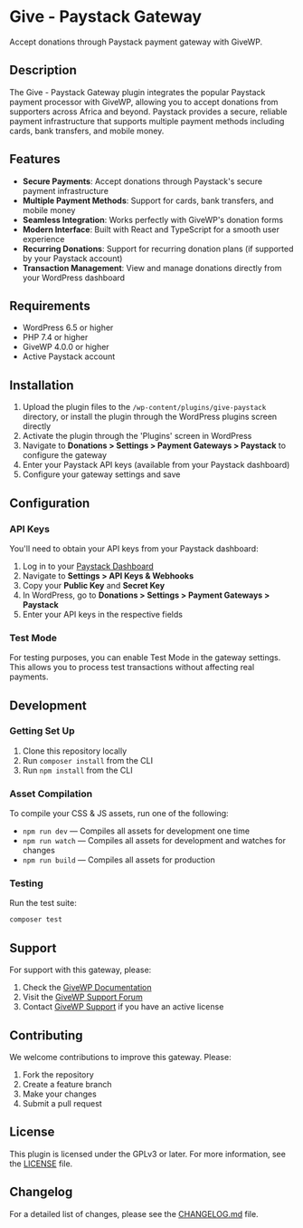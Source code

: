 # Give - Paystack Gateway

Accept donations through Paystack payment gateway with GiveWP.

## Description

The Give - Paystack Gateway plugin integrates the popular Paystack payment processor with GiveWP, allowing you to accept donations from supporters across Africa and beyond. Paystack provides a secure, reliable payment infrastructure that supports multiple payment methods including cards, bank transfers, and mobile money.

## Features

- **Secure Payments**: Accept donations through Paystack's secure payment infrastructure
- **Multiple Payment Methods**: Support for cards, bank transfers, and mobile money
- **Seamless Integration**: Works perfectly with GiveWP's donation forms
- **Modern Interface**: Built with React and TypeScript for a smooth user experience
- **Recurring Donations**: Support for recurring donation plans (if supported by your Paystack account)
- **Transaction Management**: View and manage donations directly from your WordPress dashboard

## Requirements

- WordPress 6.5 or higher
- PHP 7.4 or higher
- GiveWP 4.0.0 or higher
- Active Paystack account

## Installation

1. Upload the plugin files to the `/wp-content/plugins/give-paystack` directory, or install the plugin through the WordPress plugins screen directly
2. Activate the plugin through the 'Plugins' screen in WordPress
3. Navigate to **Donations > Settings > Payment Gateways > Paystack** to configure the gateway
4. Enter your Paystack API keys (available from your Paystack dashboard)
5. Configure your gateway settings and save

## Configuration

### API Keys

You'll need to obtain your API keys from your Paystack dashboard:

1. Log in to your [Paystack Dashboard](https://dashboard.paystack.com/)
2. Navigate to **Settings > API Keys & Webhooks**
3. Copy your **Public Key** and **Secret Key**
4. In WordPress, go to **Donations > Settings > Payment Gateways > Paystack**
5. Enter your API keys in the respective fields

### Test Mode

For testing purposes, you can enable Test Mode in the gateway settings. This allows you to process test transactions without affecting real payments.

## Development

### Getting Set Up

1. Clone this repository locally
2. Run `composer install` from the CLI
3. Run `npm install` from the CLI

### Asset Compilation

To compile your CSS & JS assets, run one of the following:

- `npm run dev` — Compiles all assets for development one time
- `npm run watch` — Compiles all assets for development and watches for changes
- `npm run build` — Compiles all assets for production

### Testing

Run the test suite:

```bash
composer test
```

## Support

For support with this gateway, please:

1. Check the [GiveWP Documentation](https://givewp.com/documentation/)
2. Visit the [GiveWP Support Forum](https://wordpress.org/support/plugin/give/)
3. Contact [GiveWP Support](https://givewp.com/support/) if you have an active license

## Contributing

We welcome contributions to improve this gateway. Please:

1. Fork the repository
2. Create a feature branch
3. Make your changes
4. Submit a pull request

## License

This plugin is licensed under the GPLv3 or later. For more information, see the [LICENSE](LICENSE) file.

## Changelog

For a detailed list of changes, please see the [CHANGELOG.md](CHANGELOG.md) file.
